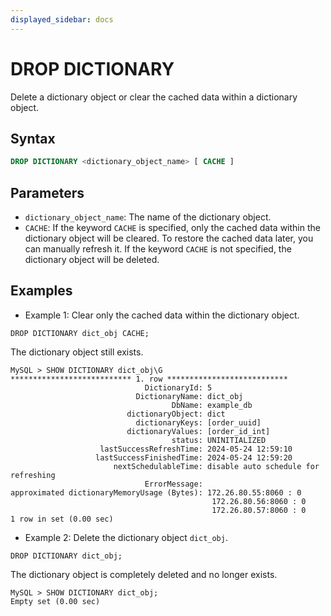 ```yaml
---
displayed_sidebar: docs
---
```


# DROP DICTIONARY

Delete a dictionary object or clear the cached data within a dictionary object.

## Syntax

```SQL
DROP DICTIONARY <dictionary_object_name> [ CACHE ]
```

## Parameters

- `dictionary_object_name`: The name of the dictionary object.
- `CACHE`: If the keyword `CACHE` is specified, only the cached data within the dictionary object will be cleared. To restore the cached data later, you can manually refresh it. If the keyword `CACHE` is not specified, the dictionary object will be deleted.

## Examples

- Example 1: Clear only the cached data within the dictionary object.

```Plain
DROP DICTIONARY dict_obj CACHE;
```

  The dictionary object still exists.

```Plain
MySQL > SHOW DICTIONARY dict_obj\G
*************************** 1. row ***************************
                              DictionaryId: 5
                            DictionaryName: dict_obj
                                    DbName: example_db
                          dictionaryObject: dict
                            dictionaryKeys: [order_uuid]
                          dictionaryValues: [order_id_int]
                                    status: UNINITIALIZED
                    lastSuccessRefreshTime: 2024-05-24 12:59:10
                   lastSuccessFinishedTime: 2024-05-24 12:59:20
                       nextSchedulableTime: disable auto schedule for refreshing
                              ErrorMessage: 
approximated dictionaryMemoryUsage (Bytes): 172.26.80.55:8060 : 0
                                             172.26.80.56:8060 : 0
                                             172.26.80.57:8060 : 0
1 row in set (0.00 sec)
```

- Example 2: Delete the dictionary object `dict_obj`.

```Plain
DROP DICTIONARY dict_obj;
```

  The dictionary object is completely deleted and no longer exists.

```Plain
MySQL > SHOW DICTIONARY dict_obj;
Empty set (0.00 sec)
```